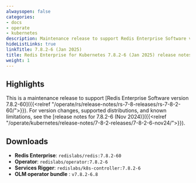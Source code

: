 ```yaml
---
alwaysopen: false
categories:
- docs
- operate
- kubernetes
description: Maintenance release to support Redis Enterprise Software version 7.8.2-60.
hideListLinks: true
linkTitle: 7.8.2-6 (Jan 2025)
title: Redis Enterprise for Kubernetes 7.8.2-6 (Jan 2025) release notes
weight: 1
---
```


## Highlights

This is a maintenance release to support [Redis Enterprise Software version 7.8.2-60]({{<relref "/operate/rs/release-notes/rs-7-8-releases/rs-7-8-2-60/">}}). For version changes, supported distributions, and known limitations, see the [release notes for 7.8.2-6 (Nov 2024)]({{<relref "/operate/kubernetes/release-notes/7-8-2-releases/7-8-2-6-nov24/">}}).

## Downloads

- **Redis Enterprise**: `redislabs/redis:7.8.2-60`
- **Operator**: `redislabs/operator:7.8.2-6`
- **Services Rigger**: `redislabs/k8s-controller:7.8.2-6`
- **OLM operator bundle** : `v7.8.2-6.8`
